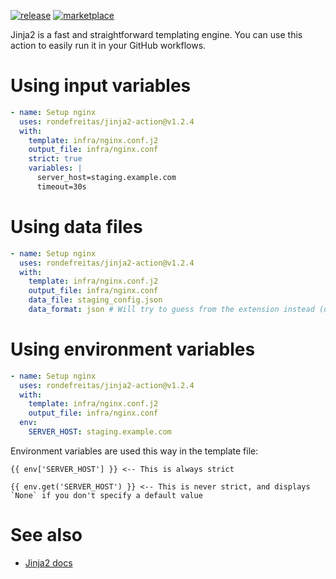 [![release](https://img.shields.io/github/v/release/rondefreitas/jinja2-action?style=flat-square)](https://github.com/rondefreitas/jinja2-action/releases/latest)
[![marketplace](https://img.shields.io/badge/marketplace-jinja2--ron--fork-blue?logo=github&style=flat-square)](https://github.com/marketplace/actions/jinja2-ron-fork)

Jinja2 is a fast and straightforward templating engine. You can use this action
to easily run it in your GitHub workflows.


# Using input variables
```yml
- name: Setup nginx
  uses: rondefreitas/jinja2-action@v1.2.4
  with:
    template: infra/nginx.conf.j2
    output_file: infra/nginx.conf
    strict: true
    variables: |
      server_host=staging.example.com
      timeout=30s
```

# Using data files
```yml
- name: Setup nginx
  uses: rondefreitas/jinja2-action@v1.2.4
  with:
    template: infra/nginx.conf.j2
    output_file: infra/nginx.conf
    data_file: staging_config.json
    data_format: json # Will try to guess from the extension instead (unnecessary in this case)
```

# Using environment variables
```yml
- name: Setup nginx
  uses: rondefreitas/jinja2-action@v1.2.4
  with:
    template: infra/nginx.conf.j2
    output_file: infra/nginx.conf
  env:
    SERVER_HOST: staging.example.com
```

Environment variables are used this way in the template file:
```
{{ env['SERVER_HOST'] }} <-- This is always strict
```
```
{{ env.get('SERVER_HOST') }} <-- This is never strict, and displays `None` if you don't specify a default value
```

# See also
- [Jinja2 docs](https://jinja.palletsprojects.com/)

